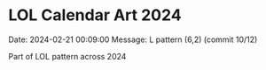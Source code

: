 # LOL Calendar Art 2024

Date: 2024-02-21 00:09:00
Message: L pattern (6,2) (commit 10/12)

Part of LOL pattern across 2024
